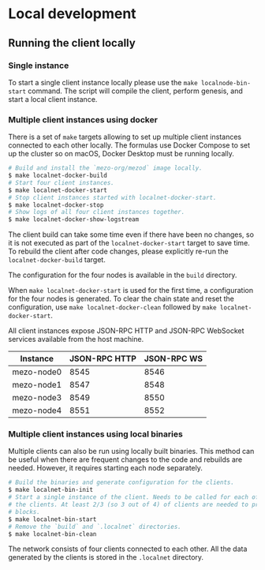 # Local development

## Running the client locally

### Single instance

To start a single client instance locally please use the `make localnode-bin-start` 
command. The script will compile the client, perform genesis, and start a local 
client instance.

### Multiple client instances using docker

There is a set of `make` targets allowing to set up multiple client instances
connected to each other locally. The formulas use Docker Compose to set up the
cluster so on macOS, Docker Desktop must be running locally.

```bash
# Build and install the `mezo-org/mezod` image locally.
$ make localnet-docker-build
# Start four client instances.
$ make localnet-docker-start
# Stop client instances started with localnet-docker-start.
$ make localnet-docker-stop
# Show logs of all four client instances together.
$ make localnet-docker-show-logstream
```

The client build can take some time even if there have been no changes, so it is
not executed as part of the `localnet-docker-start` target to save time. To
rebuild the client after code changes, please explicitly re-run the
`localnet-docker-build` target.

The configuration for the four nodes is available in the `build` directory.

When `make localnet-docker-start` is used for the first time, a configuration
for the four nodes is generated. To clear the chain state and reset the
configuration, use `make localnet-docker-clean` followed by `make localnet-docker-start`.

All client instances expose JSON-RPC HTTP and JSON-RPC WebSocket services
available from the host machine.

| Instance  | JSON-RPC HTTP | JSON-RPC WS |
|-----------|---------------|-------------|
| mezo-node0 | 8545          | 8546        |
| mezo-node1 | 8547          | 8548        |
| mezo-node3 | 8549          | 8550        |
| mezo-node4 | 8551          | 8552        |

### Multiple client instances using local binaries

Multiple clients can also be run using locally built binaries. This method
can be useful when there are frequent changes to the code and rebuilds are
needed. However, it requires starting each node separately.

```bash
# Build the binaries and generate configuration for the clients.
$ make localnet-bin-init
# Start a single instance of the client. Needs to be called for each of the
# the clients. At least 2/3 (so 3 out of 4) of clients are needed to produce
# blocks.
$ make localnet-bin-start
# Remove the `build` and `.localnet` directories.
$ make localnet-bin-clean
```

The network consists of four clients connected to each other. All the data
generated by the clients is stored in the `.localnet` directory.
